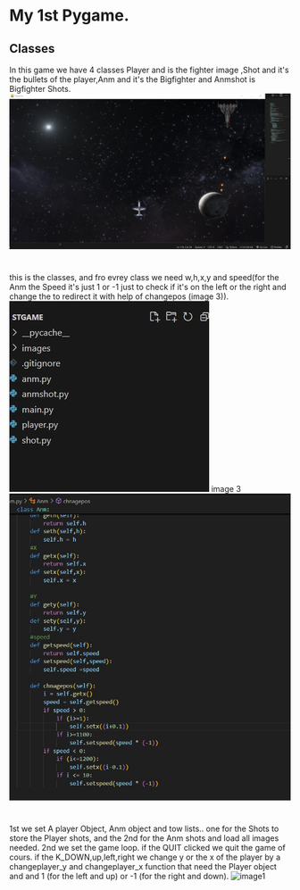 # My 1st Pygame.
## Classes
In this game we have 4 classes Player and is the fighter image ,Shot and it's the bullets of the player,Anm and it's the Bigfighter and Anmshot is Bigfighter Shots.
![image1](stgame/images/forgithub/projectimg.jpg)
#
this is the classes, and  fro evrey class we need w,h,x,y and speed(for the Anm the Speed it's just 1 or -1 just to check if it's on the left or the right and change the to redirect it with help of changepos (image 3)).
![image1](stgame/images/forgithub/classes.jpg)
image 3
![image1](stgame/images/forgithub/anmclass.jpg)
#
1st we set A player Object, Anm object and tow lists.. one for the Shots to store the Player shots, and the 2nd for the Anm shots and load all images needed.
2nd we set the game loop.
if the QUIT clicked we quit the game of cours.
if the K_DOWN,up,left,right we change y  or the x of the player by a changeplayer_y and changeplayer_x  function that need the  Player object and and 1 (for the left and up) or -1 (for the right and down).
![image1](stgame/images/forgithub/chaangeplayer.jpg)






